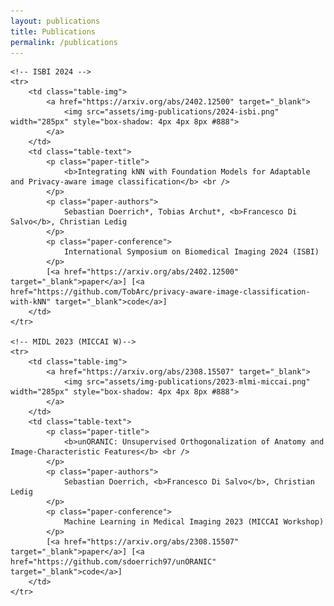 ```yaml
---
layout: publications
title: Publications
permalink: /publications
---
```


<table id="tbPublications" cellspacing="0" cellpadding="0">

    <!-- ISBI 2024 -->
    <tr>
        <td class="table-img">
            <a href="https://arxiv.org/abs/2402.12500" target="_blank">
                <img src="assets/img-publications/2024-isbi.png" width="285px" style="box-shadow: 4px 4px 8px #888">
            </a>
        </td>
        <td class="table-text">
            <p class="paper-title">
                <b>Integrating kNN with Foundation Models for Adaptable and Privacy-aware image classification</b> <br />
            </p>
            <p class="paper-authors">
                Sebastian Doerrich*, Tobias Archut*, <b>Francesco Di Salvo</b>, Christian Ledig
            </p>
            <p class="paper-conference">
                International Symposium on Biomedical Imaging 2024 (ISBI)
            </p>
            [<a href="https://arxiv.org/abs/2402.12500" target="_blank">paper</a>] [<a href="https://github.com/TobArc/privacy-aware-image-classification-with-kNN" target="_blank">code</a>]
        </td>
    </tr>

    <!-- MIDL 2023 (MICCAI W)-->
    <tr>
        <td class="table-img">
            <a href="https://arxiv.org/abs/2308.15507" target="_blank">
                <img src="assets/img-publications/2023-mlmi-miccai.png" width="285px" style="box-shadow: 4px 4px 8px #888">
            </a>
        </td>
        <td class="table-text">
            <p class="paper-title">
                <b>unORANIC: Unsupervised Orthogonalization of Anatomy and Image-Characteristic Features</b> <br />
            </p>
            <p class="paper-authors">
                Sebastian Doerrich, <b>Francesco Di Salvo</b>, Christian Ledig
            </p>
            <p class="paper-conference">
                Machine Learning in Medical Imaging 2023 (MICCAI Workshop)
            </p>
            [<a href="https://arxiv.org/abs/2308.15507" target="_blank">paper</a>] [<a href="https://github.com/sdoerrich97/unORANIC" target="_blank">code</a>]
        </td>
    </tr>

</table>

